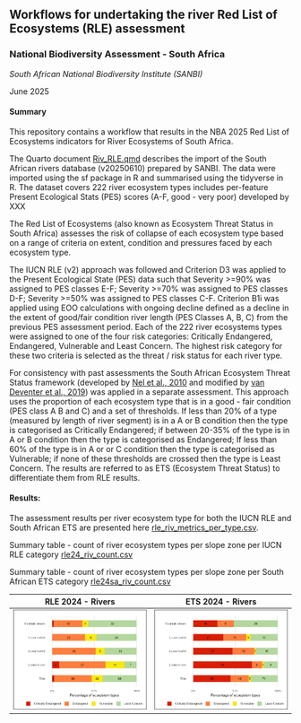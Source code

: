 ## **Workflows for undertaking the river Red List of Ecosystems (RLE) assessment**

### **National Biodiversity Assessment - South Africa**

*South African National Biodiversity Institute (SANBI)*

June 2025

#### **Summary**

This repository contains a workflow that results in the NBA 2025 Red List of Ecosystems indicators for River Ecosystems of South Africa.

The Quarto document [Riv_RLE.qmd](Riv_RLE.qmd) describes the import of the South African rivers database (v20250610) prepared by SANBI. The data were imported using the sf package in R and summarised using the tidyverse in R. The dataset covers 222 river ecosystem types includes per-feature Present Ecological Stats (PES) scores (A-F, good - very poor) developed by XXX

The Red List of Ecosystems (also known as Ecosystem Threat Status in South Africa) assesses the risk of collapse of each ecosystem type based on a range of criteria on extent, condition and pressures faced by each ecosystem type.

The IUCN RLE (v2) approach was followed and Criterion D3 was applied to the Present Ecological State (PES) data such that Severity \>=90% was assigned to PES classes E-F; Severity \>=70% was assigned to PES classes D-F; Severity \>=50% was assigned to PES classes C-F. Criterion B1i was applied using EOO calculations with ongoing decline defined as a decline in the extent of good/fair condition river length (PES Classes A, B, C) from the previous PES assessment period. Each of the 222 river ecosystems types were assigned to one of the four risk categories: Critically Endangered, Endangered, Vulnerable and Least Concern. The highest risk category for these two criteria is selected as the threat / risk status for each river type.

For consistency with past assessments the South African Ecosystem Threat Status framework (developed by [Nel et al., 2010](DOI:%2010.1111/j.1472-4642.2006.00308.x) and modified by [van Deventer et al., 2019](http://hdl.handle.net/20.500.12143/5847)) was applied in a separate assessment. This approach uses the proportion of each ecosystem type that is in a good - fair condition (PES class A B and C) and a set of thresholds. If less than 20% of a type (measured by length of river segment) is in a A or B condition then the type is categorised as Critically Endangered; if between 20-35% of the type is in A or B condition then the type is categorised as Endangered; If less than 60% of the type is in A or or C condition then the type is categorised as Vulnerable; if none of these thresholds are crossed then the type is Least Concern. The results are referred to as ETS (Ecosystem Threat Status) to differentiate them from RLE results.

#### **Results:**

The assessment results per river ecosystem type for both the IUCN RLE and South African ETS are presented here [rle_riv_metrics_per_type.csv](outputs/rle_riv_metrics_per_type.csv).

Summary table - count of river ecosystem types per slope zone per IUCN RLE category [rle24_riv_count.csv](outputs/rle24_riv_count.csv)

Summary table - count of river ecosystem types per slope zone per South African ETS category [rle24sa_riv_count.csv](outputs/rle24sa_riv_count.csv)

| RLE 2024 - Rivers | ETS 2024 - Rivers |
|------------------------------------|------------------------------------|
| ![](outputs/rle24_riv_barplot_count.jpeg) | ![](outputs/rle24sa_riv_barplot_count.jpeg) |
